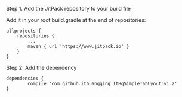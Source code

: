 Step 1. Add the JitPack repository to your build file

Add it in your root build.gradle at the end of repositories:


	allprojects {
		repositories {
			...
			maven { url 'https://www.jitpack.io' }
		}
	}


Step 2. Add the dependency


	dependencies {
	        compile 'com.github.ithuangqing:ItHqSimpleTabLyout:v1.2'
	}
